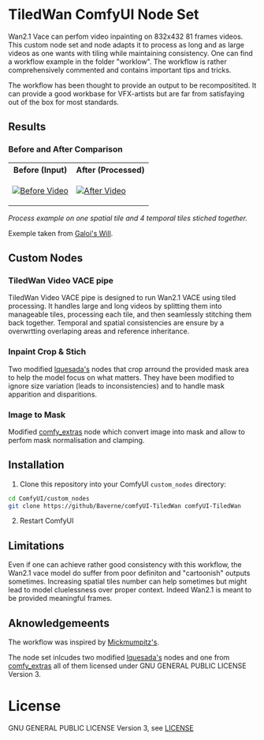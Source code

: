 # TiledWan ComfyUI Node Set

Wan2.1 Vace can perfom video inpainting on 832x432 81 frames videos. This custom node set and node adapts it to process as long and as large videos as one wants with tiling while maintaining consistency.
One can find a workflow example in the folder "worklow". The workflow is rather comprehensively commented and contains important tips and tricks.

The workflow has been thought to provide an output to be recompositited. It can provide a good workbase for VFX-artists but are far from satisfaying out of the box for most standards.

## Results

### Before and After Comparison

<table>
<tr>
<th>Before (Input)</th>
<th>After (Processed)</th>
</tr>
<tr>
<td>

[![Before Video](https://img.youtube.com/vi/tLfbdyswU-I/maxresdefault.jpg)](https://www.youtube.com/watch?v=tLfbdyswU-I)

</td>
<td>

[![After Video](https://img.youtube.com/vi/f03oRehvUxA/maxresdefault.jpg)](https://www.youtube.com/watch?v=f03oRehvUxA)

</td>
</tr>
</table>

*Process example on one spatial tile and 4 temporal tiles stiched together.*

Exemple taken from [Galoi's Will](https://youtu.be/_DAqWS7MyEw).



## Custom Nodes

### TiledWan Video VACE pipe

TiledWan Video VACE pipe is designed to run Wan2.1 VACE using tiled processing. It handles large and long videos by splitting them into manageable tiles, processing each tile, and then seamlessly stitching them back together.
Temporal and spatial consistencies are ensure by a overwrtting overlaping areas and reference inheritance.

### Inpaint Crop & Stich

Two modified [lquesada's](https://github.com/lquesada/ComfyUI-Inpaint-CropAndStitch) nodes that crop arround the provided mask area to help the model focus on what matters.
They have been modified to ignore size variation (leads to inconsistencies) and to handle mask apparition and disparitions.

### Image to Mask

Modified [comfy_extras](https://github.com/comfyanonymous/ComfyUI) node which convert image into mask and allow to perfom mask normalisation and clamping.

## Installation

1. Clone this repository into your ComfyUI `custom_nodes` directory:
```bash
cd ComfyUI/custom_nodes
git clone https://github/Baverne/comfyUI-TiledWan comfyUI-TiledWan
```

2. Restart ComfyUI

## Limitations

Even if one can achieve rather good consistency with this workflow, the Wan2.1 vace model do suffer from poor definiton and "cartoonish" outputs sometimes.
Increasing spatial tiles number can help sometimes but might lead to model cluelessness over proper context. Indeed Wan2.1 is meant to be provided meaningful frames.


## Aknowledgemeents

The workflow was inspired by [Mickmumpitz's](https://www.patreon.com/posts/shoot-entire-ai-127894905?utm_medium=clipboard_copy&utm_source=copyLink&utm_campaign=postshare_creator&utm_content=join_link).

The node set inlcudes two modified [lquesada's](https://github.com/lquesada/ComfyUI-Inpaint-CropAndStitch) nodes and one from [comfy_extras](https://github.com/comfyanonymous/ComfyUI) all of them licensed under GNU GENERAL PUBLIC LICENSE Version 3. 

# License
GNU GENERAL PUBLIC LICENSE Version 3, see [LICENSE](LICENSE)
